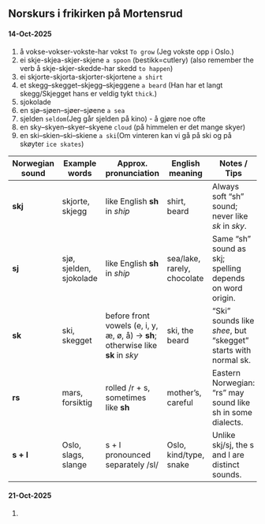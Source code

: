 ## Norskurs i frikirken på Mortensrud

#### 14-Oct-2025

1. å vokse-vokser-vokste-har vokst `To grow` (Jeg vokste opp i Oslo.) 
2. ei skje-skjea-skjer-skjene `a spoon` (bestikk=cutlery) (also remember the verb å skje-skjer-skedde-har skedd `to happen`)
3. ei skjorte-skjorta-skjorter-skjortene `a shirt`
4. et skegg–skegget–skjegg–skjeggene `a beard` (Han har et langt skegg/Skjegget hans er veldig tykt `thick`.)
5. sjokolade
6. en sjø–sjøen–sjøer–sjøene `a sea`
7. sjelden `seldom`(Jeg går sjelden på kino) - å gjøre noe ofte
8. en sky–skyen–skyer–skyene `cloud` (på himmelen er det mange skyer)
9. en ski–skien–ski–skiene `a ski`(Om vinteren kan vi gå på ski og på skøyter `ice skates`)

| Norwegian sound | Example words           | Approx. pronunciation        | English meaning        | Notes / Tips |
|-----------------|------------------------|-----------------------------|-----------------------|--------------|
| **skj**         | skjorte, skjegg         | like English **sh** in *ship* | shirt, beard          | Always soft “sh” sound; never like *sk* in *sky*. |
| **sj**          | sjø, sjelden, sjokolade | like English **sh** in *ship* | sea/lake, rarely, chocolate | Same “sh” sound as skj; spelling depends on word origin. |
| **sk**          | ski, skegget           | before front vowels (e, i, y, æ, ø, å) → **sh**; otherwise like **sk** in *sky* | ski, the beard | “Ski” sounds like *shee*, but “skegget” starts with normal sk. |
| **rs**          | mars, forsiktig        | rolled /r + s, sometimes like **sh** | mother’s, careful | Eastern Norwegian: “rs” may sound like sh in some dialects. |
| **s + l**       | Oslo, slags, slange     | s + l pronounced separately /sl/ | Oslo, kind/type, snake | Unlike skj/sj, the s and l are distinct sounds. |


#### 21-Oct-2025

1. 

